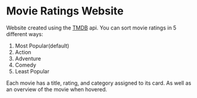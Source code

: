 # Movie Ratings Website
Website created using the [TMDB](https://www.themoviedb.org/documentation/api) api.
You can sort movie ratings in 5 different ways:
1. Most Popular(default)
2. Action
3. Adventure
4. Comedy
5. Least Popular

Each movie has a title, rating, and category assigned to its card. As well as an overview of the movie when hovered.

